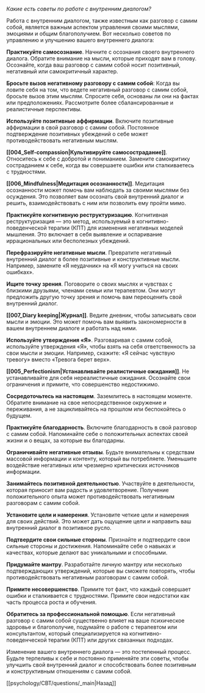 *Какие есть советы по работе с внутренним диалогом?*

Работа с внутренним диалогом, также известным как разговор с самим собой, является важным аспектом управления своими мыслями, эмоциями и общим благополучием. Вот несколько советов по управлению и улучшению вашего внутреннего диалога:

**Практикуйте самосознание**. Начните с осознания своего внутреннего диалога. Обратите внимание на мысли, которые приходят вам в голову. Осознайте, когда ваш разговор с самим собой носит позитивный, негативный или самокритичный характер.

**Бросьте вызов негативному разговору с самим собой**: Когда вы ловите себя на том, что ведете негативный разговор с самим собой, бросьте вызов этим мыслям. Спросите себя, основаны ли они на фактах или предположениях. Рассмотрите более сбалансированные и реалистичные перспективы.

**Используйте позитивные аффирмации**. Включите позитивные аффирмации в свой разговор с самим собой. Постоянное подтверждение позитивных убеждений о себе может противодействовать негативным мыслям.

**[[004_Self-compassion|Культивируйте самосострадание]]**. Относитесь к себе с добротой и пониманием. Замените самокритику состраданием к себе, когда вы совершаете ошибки или сталкиваетесь с трудностями.

**[[006_Mindfulness|Медитация осознанности]]**. Медитация осознанности может помочь вам наблюдать за своими мыслями без осуждения. Это позволяет вам осознать свой внутренний диалог и решить, взаимодействовать с ним или позволить ему пройти мимо.

**Практикуйте когнитивную реструктуризацию**. Когнитивная реструктуризация — это метод, используемый в когнитивно-поведенческой терапии (КПТ) для изменения негативных моделей мышления. Это включает в себя выявление и оспаривание иррациональных или бесполезных убеждений.

**Перефразируйте негативные мысли**. Превратите негативный внутренний диалог в более позитивные и конструктивные мысли. Например, замените «Я неудачник» на «Я могу учиться на своих ошибках».

**Ищите точку зрения**. Поговорите о своих мыслях и чувствах с близкими друзьями, членами семьи или терапевтом. Они могут предложить другую точку зрения и помочь вам переоценить свой внутренний диалог.

**[[007_Diary keeping|Журнал]]**. Ведите дневник, чтобы записывать свои мысли и эмоции. Это может помочь вам выявить закономерности в вашем внутреннем диалоге и работать над ними.

**Используйте утверждения «Я»**. Разговаривая с самим собой, используйте утверждения «Я», чтобы взять на себя ответственность за свои мысли и эмоции. Например, скажите: «Я сейчас чувствую тревогу» вместо «Тревога берет верх».

**[[005_Perfectionism|Устанавливайте реалистичные ожидания]]**. Не устанавливайте для себя нереалистичные ожидания. Осознайте свои ограничения и примите, что совершенство недостижимо.

**Сосредоточьтесь на настоящем**. Заземлитесь в настоящем моменте. Обратите внимание на свое непосредственное окружение и переживания, а не зацикливайтесь на прошлом или беспокойтесь о будущем.

**Практикуйте благодарность**. Включите благодарность в свой разговор с самим собой. Напоминайте себе о положительных аспектах своей жизни и о вещах, за которые вы благодарны.

**Ограничивайте негативные отзывы**. Будьте внимательны к средствам массовой информации и контенту, который вы потребляете. Уменьшите воздействие негативных или чрезмерно критических источников информации.

**Занимайтесь позитивной деятельностью**. Участвуйте в деятельности, которая приносит вам радость и удовлетворение. Получение положительного опыта может противодействовать негативным разговорам с самим собой.

**Установите цели и намерения**. Установите четкие цели и намерения для своих действий. Это может дать ощущение цели и направить ваш внутренний диалог в позитивное русло.

**Подтвердите свои сильные стороны**. Признайте и подтвердите свои сильные стороны и достижения. Напоминайте себе о навыках и качествах, которые делают вас уникальными и способными.

**Придумайте мантру**. Разработайте личную мантру или несколько подтверждающих утверждений, которые вы сможете повторять, чтобы противодействовать негативным разговорам с самим собой.

**Примите несовершенство**. Примите тот факт, что каждый совершает ошибки и сталкивается с трудностями. Примите свои недостатки как часть процесса роста и обучения.

**Обратитесь за профессиональной помощью**. Если негативный разговор с самим собой существенно влияет на ваше психическое здоровье и благополучие, подумайте о работе с терапевтом или консультантом, который специализируется на когнитивно-поведенческой терапии (КПТ) или других связанных подходах.

Изменение вашего внутреннего диалога — это постепенный процесс. Будьте терпеливы к себе и постоянно применяйте эти советы, чтобы улучшить свой внутренний диалог и способствовать более позитивным и конструктивным отношениям с самим собой.

[[psychology/CBT/questions/_main|Назад]]
